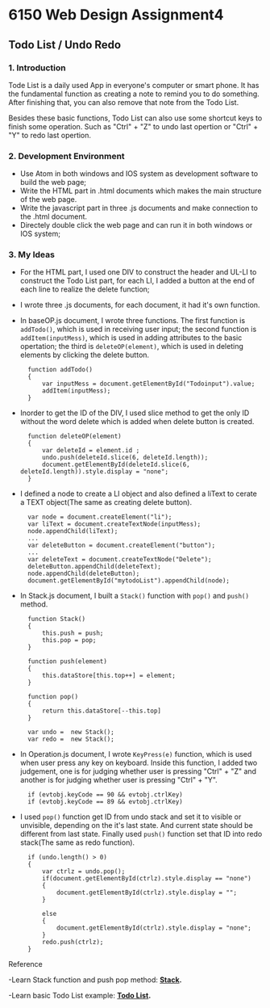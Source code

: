 # 6150 Web Design Assignment4 #
## Todo List / Undo Redo ##
### 1. Introduction ###
Tode List is a daily used App in everyone's computer or smart phone. It has the fundamental function as creating a note to remind you to do something. After  finishing that, you can also remove that note from the Todo List. 

Besides these basic functions, Todo List can also use some shortcut keys to finish some operation. Such as "Ctrl" + "Z" to undo last opertion or "Ctrl" + "Y" to redo last opertion.

### 2. Development Environment
- Use Atom in both windows and IOS system as development software to build the web page;
- Write the HTML part in .html documents which makes the main structure of the web page.
- Write the javascript part in three .js documents and make connection to the .html document.
- Directely double click the web page and can run it in both windows or IOS system;

### 3. My Ideas
- For the HTML part, I used one DIV to construct the header and UL-LI to construct the Todo List part, for each LI, I added a button at the end of each line to realize the delete function;
- I wrote three .js documents, for each document, it had it's own function.
- In baseOP.js document, I wrote three functions. The first function is `addTodo()`, which is used in receiving user input; the second function is `addItem(inputMess)`, which is used in adding attributes to the basic opertation; the third is `deleteOP(element)`, which is used in deleting elements by clicking the delete button.

		function addTodo()
		{
		    var inputMess = document.getElementById("Todoinput").value;
		    addItem(inputMess);
		}
- Inorder to get the ID of the DIV, I used slice method to get the only ID without the word delete which is added when delete button is created.

		function deleteOP(element)
		{
		    var deleteId = element.id ;
		    undo.push(deleteId.slice(6, deleteId.length));
		    document.getElementById(deleteId.slice(6, deleteId.length)).style.display = "none";
		}
- I defined a node to create a LI object and also defined a liText to cerate a TEXT object(The same as creating delete button).

		var node = document.createElement("li");
		var liText = document.createTextNode(inputMess);
		node.appendChild(liText);
		...
		var deleteButton = document.createElement("button");
		...
		var deleteText = document.createTextNode("Delete");
		deleteButton.appendChild(deleteText);
		node.appendChild(deleteButton);
		document.getElementById("mytodoList").appendChild(node);
- In Stack.js document, I built a `Stack()` function with `pop()` and `push()` method.

		function Stack()
		{
			this.push = push;
			this.pop = pop;
		}

		function push(element)
		{
		    this.dataStore[this.top++] = element;
		}
		
		function pop()
		{
		    return this.dataStore[--this.top]
		}

		var undo =  new Stack();
		var redo =  new Stack();
- In Operation.js document, I wrote `KeyPress(e)` function, which is used when user press any key on keyboard. Inside this function, I added two judgement, one is for judging whether user is pressing "Ctrl" + "Z" and another is for judging whether user is pressing "Ctrl" + "Y".

		if (evtobj.keyCode == 90 && evtobj.ctrlKey)
		if (evtobj.keyCode == 89 && evtobj.ctrlKey)
- I used `pop()` function get ID from undo stack and set it to visible or unvisible, depending on the it's last state. And current state should be different from last state. Finally used `push()` function set that ID into redo stack(The same as redo function).

		if (undo.length() > 0)
		{
			var ctrlz = undo.pop();
		    if(document.getElementById(ctrlz).style.display == "none")
		    {
		    	document.getElementById(ctrlz).style.display = "";
		    }
		
		    else
		    {
		    	document.getElementById(ctrlz).style.display = "none";
		    }
		    redo.push(ctrlz);
		}

Reference

-Learn Stack function and push pop method: **[Stack](http://www.cnblogs.com/ahthw/p/4857134.html).**

-Learn basic Todo List example: **[Todo List](https://www.w3schools.com/howto/howto_js_todolist.asp).**